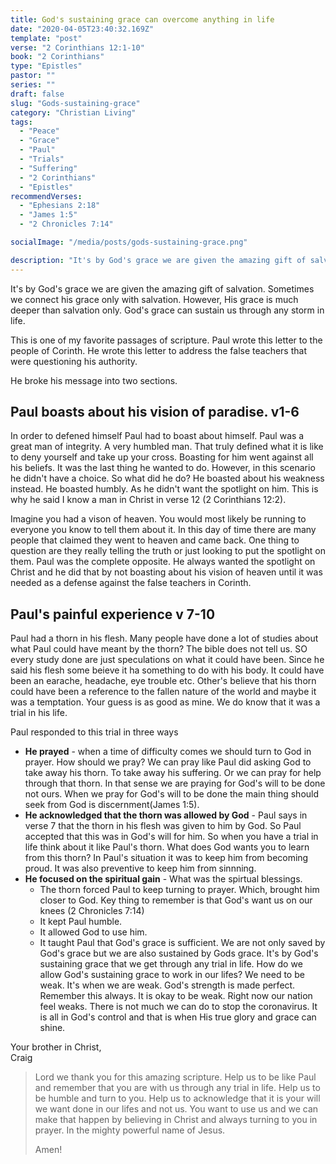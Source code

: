 ```yaml
---
title: God's sustaining grace can overcome anything in life
date: "2020-04-05T23:40:32.169Z"
template: "post"
verse: "2 Corinthians 12:1-10"
book: "2 Corinthians"
type: "Epistles"
pastor: ""
series: ""
draft: false
slug: "Gods-sustaining-grace"
category: "Christian Living"
tags:
  - "Peace"
  - "Grace"
  - "Paul"
  - "Trials"
  - "Suffering"
  - "2 Corinthians"
  - "Epistles"
recommendVerses: 
  - "Ephesians 2:18"
  - "James 1:5"
  - "2 Chronicles 7:14"

socialImage: "/media/posts/gods-sustaining-grace.png"

description: "It's by God's grace we are given the amazing gift of salvation. Sometimes we connect his grace only with salvation. However, His grace is much deeper than salvation only. God's grace can sustain us through any storm in life."
---
```


It's by God's grace we are given the amazing gift of salvation. Sometimes we connect his grace only with salvation. However, His grace is much deeper than salvation only. God's grace can sustain us through any storm in life.

This is one of my favorite passages of scripture. Paul wrote this letter to the people of Corinth. He wrote this letter to address the false teachers that were questioning his authority. 

He broke his message into two sections. 

## Paul boasts about his vision of paradise. v1-6

In order to defened himself Paul had to boast about himself. Paul was a great man of integrity. A very humbled man. That truly defined what it is like to deny yourself and take up your cross. Boasting for him went against all his beliefs. It was the last thing he  wanted to do. However, in this scenario he didn't have a choice. So what did he do? He boasted about his weakness instead. He boasted humbly. As he didn't want the spotlight on him. This is why he said I know a man in Christ in verse 12 (2 Corinthians 12:2). 

Imagine you had a vison of heaven. You would most likely be running to everyone you know to tell them about it. In this day of time there are many people that claimed they went to heaven and came back. One thing to question are they really telling the truth or just looking to put the spotlight on them. Paul was the complete opposite. He always wanted the spotlight on Christ and he did that by not boasting about his vision of heaven until it was needed as a defense against the false teachers in Corinth.  

## Paul's painful experience v 7-10 

Paul had a thorn in his flesh. Many people have done a lot of studies about what Paul could have meant by the thorn? The bible does not tell us. SO every study done are just speculations on what it could have been. Since he said his flesh some beieve it ha something to do with his body. It could have been an earache, headache, eye trouble etc. Other's believe that his thorn could have been a reference to the fallen nature of the world and maybe it was a temptation. Your guess is as good as mine. We do know that it was a trial in his life. 

Paul responded to this trial in three ways
 - **He prayed** - when a time of difficulty comes we should turn to God in prayer. How should we pray? We can pray like Paul did asking God to take away his thorn. To take away his suffering. Or we can pray for help through that thorn. In that sense we are praying for God's will to be done not ours. When we pray for God's will to be done the main thing should seek from God is discernment(James 1:5).
 - **He acknowledged that the thorn was allowed by God** - Paul says in verse 7 that the thorn in his flesh was given to him by God. So Paul accepted that this was in God's will for him. So when you have a trial in life think about it like Paul's thorn. What does God wants you to learn from this thorn? In Paul's situation it was to keep him from becoming proud. It was also preventive to keep him from sinnning. 
 - **He focused on the spiritual gain** - 
  What was the spirtual blessings.
   - The thorn forced Paul to keep turning to prayer. Which, brought him closer to God. Key thing to remember is that God's want us on our knees (2 Chronicles 7:14)
   - It kept Paul humble.
   - It allowed God to use him. 
   - It taught Paul that God's grace is sufficient. We are not only saved by God's grace but we are also sustained by Gods grace. It's by God's sustaining grace that we get through any trial in life. How do we allow God's sustaining grace to work in our lifes? We need to be weak. It's when we are weak. God's strength is made perfect. Remember this always. It is okay to be weak. Right now our nation feel weaks. There is not much we can do to stop the coronavirus. It is all in God's control and that is when His true glory and grace can shine. 

Your brother in Christ,
<br /> Craig

<blockquote>
Lord we thank you for this amazing scripture. Help us to be like Paul and remember that you are with us through any trial in life. Help us to be humble and turn to you. Help us to acknowledge that it is your will we want done in our lifes and not us. You want to use us and we can make that happen by believing in Christ and always turning to you in prayer. In the mighty powerful name of Jesus. 

Amen!

</blockquote>
 
